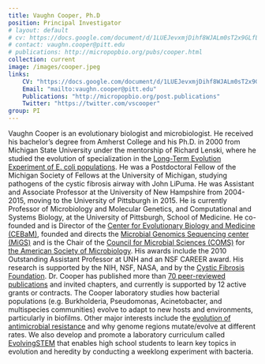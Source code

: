 ```yaml
---
title: Vaughn Cooper, Ph.D
position: Principal Investigator
# layout: default
# cv: https://docs.google.com/document/d/1LUEJevxmjDihf8WJALm0sT2x9GLfLq43CGAdpk9QjXs/preview
# contact: vaughn.cooper@pitt.edu
# publications: http://micropopbio.org/pubs/cooper.html
collection: current
image: /images/cooper.jpeg
links:
    CV: "https://docs.google.com/document/d/1LUEJevxmjDihf8WJALm0sT2x9GLfLq43CGAdpk9QjXs/preview"
    Email: "mailto:vaughn.cooper@pitt.edu"
    Publications: "http://micropopbio.org/post.publications"
    Twitter: "https://twitter.com/vscooper"
group: PI
---
```



Vaughn Cooper is an evolutionary biologist and microbiologist. 
He received his bachelor’s degree from Amherst College and his Ph.D. in 2000 from Michigan State 
University under the mentorship of Richard Lenski, where he studied the evolution of specialization
 in the [Long-Term Evolution Experiment of E. coli populations](http://myxo.css.msu.edu/ecoli/). 
 He was a Postdoctoral Fellow of the Michigan Society of Fellows at the University of Michigan, 
 studying pathogens of the cystic fibrosis airway with John LiPuma. He was Assistant and 
 Associate Professor at the University of New Hampshire from 2004-2015, moving to the University 
 of Pittsburgh in 2015. He is currently Professor of Microbiology and Molecular Genetics, and 
 Computational and Systems Biology, at the University of Pittsburgh, School of Medicine. 
 He co-founded and is Director of the [Center for Evolutionary Biology and Medicine (CEBaM)](https://www.cebam.pitt.edu), 
 founded and directs the [Microbial Genomics Sequencing center (MiGS)](http://micropopbio.org/sequencing.html) 
 and is the Chair of the [Council for Microbial Sciences (COMS)](https://www.asm.org/Council-on-Microbial-Sciences) 
 for [the American Society of Microbiology](https://www.asm.org). 
 His awards include the 2010 Outstanding Assistant Professor at UNH and an NSF CAREER award. 
 His research is supported by the NIH, NSF, NASA, and by the [Cystic Fibrosis Foundation](https://www.cff.org). 
 Dr. Cooper has published more than [70 peer-reviewed publications](https://scholar.google.com/scholar?hl=en&as_sdt=0%2C39&q=vaughn+cooper&btnG=) and invited chapters, and 
 currently is supported by 12 active grants or contracts. The Cooper laboratory studies how 
 bacterial populations (e.g. Burkholderia, Pseudomonas, Acinetobacter, and multispecies 
 communities) evolve to adapt to new hosts and environments, particularly in biofilms. 
 Other major interests include the [evolution of antimicrobial resistance](https://www.biorxiv.org/content/10.1101/581611v1.full) and why genome 
 regions mutate/evolve at different rates. We also develop and promote a laboratory 
 curriculum called [EvolvingSTEM](https://www.biorxiv.org/content/10.1101/514513v1.abstract) that enables high school students to learn key topics in 
 evolution and heredity by conducting a weeklong experiment with bacteria. 